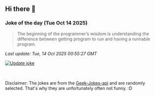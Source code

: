 ## Hi there 👋

### Joke of the day (Tue Oct 14 2025)
<!-- joke -->
>The beginning of the programmer’s wisdom is understanding the difference between getting program to run and having a runnable program.
<!-- /joke -->

*Last update: Tue, 14 Oct 2025 00:55:27 GMT*

[![Update joke](https://github.com/nclskfm/nclskfm/actions/workflows/joke.yml/badge.svg)](https://github.com/nclskfm/nclskfm/actions/workflows/joke.yml)

<br><br>
Disclaimer: The jokes are from the [Geek-Jokes-api](https://github.com/sameerkumar18/geek-joke-api) and are randomly selected. That's why they are unfortunately often not funny. :D
